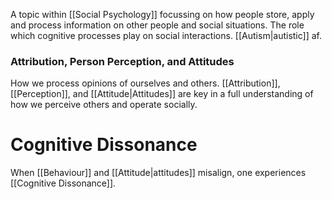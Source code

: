 A topic within [[Social Psychology]] focussing on how people store, apply and process information on other people and social situations. The role which cognitive processes play on social interactions. [[Autism|autistic]] af.
### Attribution, Person Perception, and Attitudes
How we process opinions of ourselves and others. [[Attribution]], [[Perception]], and [[Attitude|Attitudes]] are key in a full understanding of how we perceive others and operate socially.
# Cognitive Dissonance
When [[Behaviour]] and [[Attitude|attitudes]] misalign, one experiences [[Cognitive Dissonance]]. 
